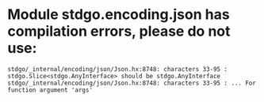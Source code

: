 # Module stdgo.encoding.json has compilation errors, please do not use:
```
stdgo/_internal/encoding/json/Json.hx:8748: characters 33-95 : stdgo.Slice<stdgo.AnyInterface> should be stdgo.AnyInterface
stdgo/_internal/encoding/json/Json.hx:8748: characters 33-95 : ... For function argument 'args'

```

